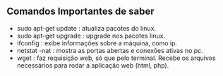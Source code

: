 ## Comandos Importantes de saber

   - sudo apt-get update : atualiza pacotes do linux.
   - sudo apt-get upgrade : upgrade nos pacotes linux.
   - ifconfig : exibe informações sobre a máquina, como ip. 
   - netstat -nat : mostra as portas abertas e conexões ativas no pc. 
   - wget : faz requisição web, só que pelo terminal. Recebe os arquivos necessários para rodar a aplicação web (html, php).